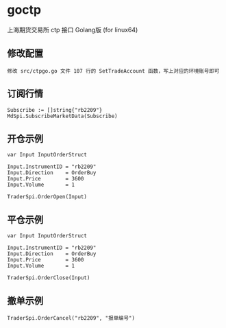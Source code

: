 # goctp
上海期货交易所 ctp 接口 Golang版 (for linux64)

## 修改配置
    修改 src/ctpgo.go 文件 107 行的 SetTradeAccount 函数，写上对应的环境账号即可

## 订阅行情
    Subscribe := []string{"rb2209"}
    MdSpi.SubscribeMarketData(Subscribe)

## 开仓示例
    var Input InputOrderStruct

    Input.InstrumentID = "rb2209"
    Input.Direction    = OrderBuy
    Input.Price        = 3600
    Input.Volume       = 1

    TraderSpi.OrderOpen(Input)

## 平仓示例
    var Input InputOrderStruct

    Input.InstrumentID = "rb2209"
    Input.Direction    = OrderBuy
    Input.Price        = 3600
    Input.Volume       = 1

    TraderSpi.OrderClose(Input)

## 撤单示例
    TraderSpi.OrderCancel("rb2209", "报单编号")